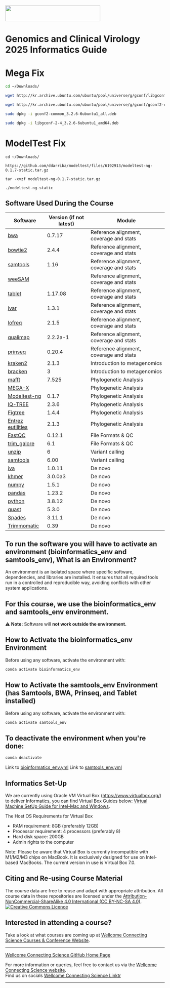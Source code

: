 # <img src="https://coursesandconferences.wellcomeconnectingscience.org/wp-content/themes/wcc_courses_and_conferences/dist/assets/svg/logo.svg" width="300" height="50"> 

# Genomics and Clinical Virology 2025 Informatics Guide

# Mega Fix

```bash
cd ~/Downloads/

wget http://kr.archive.ubuntu.com/ubuntu/pool/universe/g/gconf/libgconf-2-4_3.2.6-6ubuntu1_amd64.deb

wget http://kr.archive.ubuntu.com/ubuntu/pool/universe/g/gconf/gconf2-common_3.2.6-6ubuntu1_all.deb

sudo dpkg -i gconf2-common_3.2.6-6ubuntu1_all.deb

sudo dpkg -i libgconf-2-4_3.2.6-6ubuntu1_amd64.deb
```

# ModelTest Fix

```
cd ~/Downloads/

https://github.com/ddarriba/modeltest/files/6192913/modeltest-ng-0.1.7-static.tar.gz

tar -xvzf modeltest-ng-0.1.7-static.tar.gz

./modeltest-ng-static

```

## **Software Used During the Course**

| Software | Version (if not latest) | Module |
|-------------|--------------|----------|
| [bwa](https://github.com/lh3/bwa) | 0.7.17 | Reference alignment, coverage and stats |
| [bowtie2](https://github.com/BenLangmead/bowtie2) | 2.4.4 | Reference alignment, coverage and stats |
| [samtools](https://github.com/samtools/samtools) | 1.16 | Reference alignment, coverage and stats |
| [weeSAM](https://github.com/Centre-for-Infectious-Disease-Genomics-and-One-Health/weeSAM) |  | Reference alignment, coverage and stats |
| [tablet](https://ics.hutton.ac.uk/tablet/) | 1.17.08 | Reference alignment, coverage and stats |
| [ivar](https://github.com/andersen-lab/ivar) | 1.3.1 | Reference alignment, coverage and stats |
| [lofreq](https://csb5.github.io/lofreq/) | 2.1.5 | Reference alignment, coverage and stats |
| [qualimap](https://bitbucket.org/kokonech/qualimap/src/master/) | 2.2.2a-1 | Reference alignment, coverage and stats |
| [prinseq](https://github.com/GenomicsCore/prinseq) | 0.20.4 | Reference alignment, coverage and stats |
| [kraken2](https://github.com/DerrickWood/kraken2) | 2.1.3 | Introduction to metagenomics |
| [bracken](https://github.com/jenniferlu717/Bracken) | 3 | Introduction to metagenomics |
| [mafft](https://mafft.cbrc.jp/alignment/software/) | 7.525 | Phylogenetic Analysis |
| [MEGA-X](https://www.megasoftware.net/) |  | Phylogenetic Analysis |
| [Modeltest-ng](https://github.com/ddarriba/modeltest) | 0.1.7 | Phylogenetic Analysis |
| [IQ-TREE](https://github.com/iqtree/iqtree2) | 2.3.6 | Phylogenetic Analysis |
| [Figtree](https://github.com/rambaut/figtree) | 1.4.4 | Phylogenetic Analysis |
| [Entrez eutilities](https://www.ncbi.nlm.nih.gov/books/NBK179288/) | 2.1.3 | Phylogenetic Analysis |
| [FastQC](https://www.bioinformatics.babraham.ac.uk/projects/fastqc/) | 0.12.1 | File Formats & QC |
| [trim_galore](https://www.bioinformatics.babraham.ac.uk/projects/trim_galore/) | 6.1 | File Formats & QC |
| [unzip](https://linux.die.net/man/1/unzip) | 6 | Variant calling |
| [samtools](https://github.com/samtools/samtools) | 6.00 | Variant calling |
| [iva](https://github.com/sanger-pathogens/iva) | 1.0.11 | De novo |
| [khmer](https://github.com/dib-lab/khmer) | 3.0.0a3 | De novo |
| [numpy](https://github.com/numpy/numpy) | 1.5.1 | De novo |
| [pandas](https://github.com/pandas-dev/pandas) | 1.23.2 | De novo |
| [python](https://www.python.org/) | 3.8.12 | De novo |
| [quast](https://github.com/ablab/quast) | 5.3.0 | De novo |
| [Spades](https://github.com/ablab/spades) | 3.11.1 | De novo |
| [Trimmomatic](http://www.usadellab.org/cms/?page=trimmomatic) | 0.39 | De novo |


## **To run the software you will have to activate an environment (bioinformatics_env and samtools_env), What is an Environment?**
An environment is an isolated space where specific software, dependencies, and libraries are installed. It ensures that all required tools run in a controlled and reproducible way, avoiding conflicts with other system applications.

## For this course, we use the **bioinformatics_env** and **samtools_env** environment.

⚠️ **Note:** Software will **not work outside the environment.**

## **How to Activate the bioinformatics_env Environment**
Before using any software, activate the environment with:

```bash
conda activate bioinformatics_env
```

## **How to Activate the samtools_env Environment (has Samtools, BWA, Prinseq, and Tablet installed)**
Before using any software, activate the environment with:

```bash
conda activate samtools_env
```

## **To deactivate the environment when you're done:**

```bash
conda deactivate
```

Link to [bioinformatics_env.yml](https://github.com/WCSCourses/GCV_2025/blob/main/course_data_2025/bioinformatics_env.yml)
Link to [samtools_env.yml](https://github.com/WCSCourses/GCV_2025/blob/main/course_data_2025/samtools_env.yml)

## Informatics Set-Up
We are currently using Oracle VM Virtual Box (https://www.virtualbox.org/) to deliver Informatics, you can find Virtual Box Guides below:
[Virtual Machine SetUp Guide for Intel-Mac and Windows](https://github.com/WCSCourses/index/blob/main/VM%20Guide.pdf). <br />

The Host OS Requirements for Virtual Box <br />
- RAM requirement: 8GB (preferably 12GB) <br />
- Processor requirement: 4 processors (preferably 8) <br />
- Hard disk space: 200GB <br />
- Admin rights to the computer <br />

Note: Please be aware that Virtual Box is currently incompatible with M1/M2/M3 chips on MacBook.
It is exclusively designed for use on Intel-based MacBooks. The current version in use is Virtual Box 7.0.

## Citing and Re-using Course Material

The course data are free to reuse and adapt with appropriate attribution. All course data in these repositories are licensed under the <a rel="license" href="https://creativecommons.org/licenses/by-nc-sa/4.0/">Attribution-NonCommercial-ShareAlike 4.0 International (CC BY-NC-SA 4.0)</a>. <a rel="license" href="http://creativecommons.org/licenses/by/4.0/"><img alt="Creative Commons Licence" style="border-width:0" src="https://i.creativecommons.org/l/by-nc-sa/4.0/88x31.png" /></a><br /> 

## Interested in attending a course?

Take a look at what courses are coming up at [Wellcome Connecting Science Courses & Conference Website](https://coursesandconferences.wellcomeconnectingscience.org/our-events/).

---

[Wellcome Connecting Science GitHub Home Page](https://github.com/WCSCourses) 

For more information or queries, feel free to contact us via the [Wellcome Connecting Science website](https://coursesandconferences.wellcomeconnectingscience.org).<br /> 
Find us on socials [Wellcome Connecting Science Linktr](https://linktr.ee/eventswcs)

---
